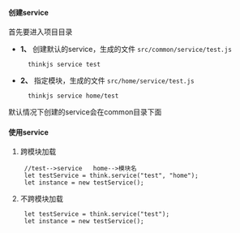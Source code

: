 #### 创建service
首先要进入项目目录

* **1、** 创建默认的service，生成的文件 `src/common/service/test.js`

		thinkjs service test
* **2、** 指定模块，生成的文件 `src/home/service/test.js`

		thinkjs service home/test

默认情况下创建的service会在common目录下面


#### 使用service

1. 跨模块加载
		
		//test-->service   home-->模块名
		let testService = think.service("test", "home"); 
		let instance = new testService();

2. 不跨模块加载

		let testService = think.service("test"); 
		let instance = new testService();
